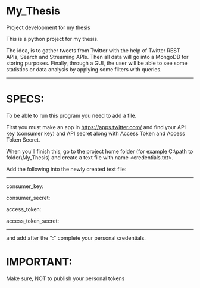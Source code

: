 # My_Thesis
Project development for my thesis

This is a python project for my thesis.

The idea, is to gather tweets from Twitter with the help of Twitter REST APIs, Search and Streaming APIs. Then all
data will go into a MongoDB for storing purposes. Finally, through a GUI, the user will be able to see some statistics or
data analysis by applying some filters with queries.

-------------------------------------------------------------------------------------------------------------------------------

# SPECS:

To be able to run this program you need to add a file.

First you must make an app in https://apps.twitter.com/
and find your API key (consumer key) and API secret along with Access Token and Access Token Secret.

When you'll finish this, go to the project home folder (for example C:\path to folder\My_Thesis\) and create a
text file with name <credentials.txt>.

Add the following into the newly created text file:

-----------------------------------------
consumer_key:

consumer_secret:

access_token:

access_token_secret:

-----------------------------------------

and add after the ":" complete your personal credentials.

# IMPORTANT:

Make sure, NOT to publish your personal tokens
